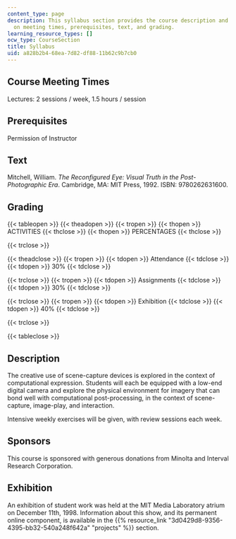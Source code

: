 ```yaml
---
content_type: page
description: This syllabus section provides the course description and information
  on meeting times, prerequisites, text, and grading.
learning_resource_types: []
ocw_type: CourseSection
title: Syllabus
uid: a828b2b4-68ea-7d82-df88-11b62c9b7cb0
---
```


Course Meeting Times
--------------------

Lectures: 2 sessions / week, 1.5 hours / session

Prerequisites
-------------

Permission of Instructor

Text
----

Mitchell, William. _The Reconfigured Eye: Visual Truth in the Post-Photographic Era_. Cambridge, MA: MIT Press, 1992. ISBN: 9780262631600.

Grading
-------

{{< tableopen >}}
{{< theadopen >}}
{{< tropen >}}
{{< thopen >}}
ACTIVITIES
{{< thclose >}}
{{< thopen >}}
PERCENTAGES
{{< thclose >}}

{{< trclose >}}

{{< theadclose >}}
{{< tropen >}}
{{< tdopen >}}
Attendance
{{< tdclose >}}
{{< tdopen >}}
30%
{{< tdclose >}}

{{< trclose >}}
{{< tropen >}}
{{< tdopen >}}
Assignments
{{< tdclose >}}
{{< tdopen >}}
30%
{{< tdclose >}}

{{< trclose >}}
{{< tropen >}}
{{< tdopen >}}
Exhibition
{{< tdclose >}}
{{< tdopen >}}
40%
{{< tdclose >}}

{{< trclose >}}

{{< tableclose >}}

Description
-----------

The creative use of scene-capture devices is explored in the context of computational expression. Students will each be equipped with a low-end digital camera and explore the physical environment for imagery that can bond well with computational post-processing, in the context of scene-capture, image-play, and interaction.

Intensive weekly exercises will be given, with review sessions each week.

Sponsors
--------

This course is sponsored with generous donations from Minolta and Interval Research Corporation.

Exhibition
----------

An exhibition of student work was held at the MIT Media Laboratory atrium on December 11th, 1998. Information about this show, and its permanent online component, is available in the {{% resource_link "3d0429d8-9356-4395-bb32-540a248f642a" "projects" %}} section.